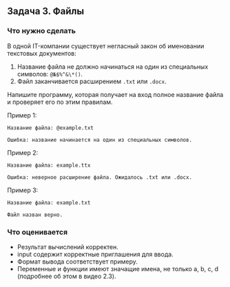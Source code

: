 ## Задача 3. Файлы
### Что нужно сделать
В одной IT-компании существует негласный закон об именовании текстовых документов:

1. Название файла не должно начинаться на один из специальных символов: `@№$%^&\*()`.
1. Файл заканчивается расширением `.txt` или `.docx`.

Напишите программу, которая получает на вход полное название файла и проверяет его по этим правилам.

Пример 1:

```
Название файла: @example.txt

Ошибка: название начинается на один из специальных символов.
```

Пример 2:

```
Название файла: example.ttx

Ошибка: неверное расширение файла. Ожидалось .txt или .docx.
```

Пример 3:

```
Название файла: example.txt

Файл назван верно.
```
### Что оценивается
- Результат вычислений корректен.
- input содержит корректные приглашения для ввода. 
- Формат вывода соответствует примеру.
- Переменные и функции имеют значащие имена, не только a, b, c, d (подробнее об этом в видео 2.3).

